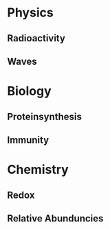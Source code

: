 # Physics
## Radioactivity
## Waves

# Biology
## Proteinsynthesis
## Immunity

# Chemistry
## Redox
## Relative Abunduncies
